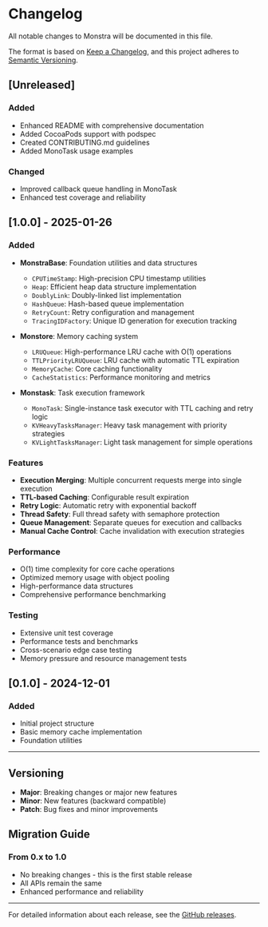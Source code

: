 # Changelog

All notable changes to Monstra will be documented in this file.

The format is based on [Keep a Changelog](https://keepachangelog.com/en/1.0.0/),
and this project adheres to [Semantic Versioning](https://semver.org/spec/v2.0.0.html).

## [Unreleased]

### Added
- Enhanced README with comprehensive documentation
- Added CocoaPods support with podspec
- Created CONTRIBUTING.md guidelines
- Added MonoTask usage examples

### Changed
- Improved callback queue handling in MonoTask
- Enhanced test coverage and reliability

## [1.0.0] - 2025-01-26

### Added
- **MonstraBase**: Foundation utilities and data structures
  - `CPUTimeStamp`: High-precision CPU timestamp utilities
  - `Heap`: Efficient heap data structure implementation
  - `DoublyLink`: Doubly-linked list implementation
  - `HashQueue`: Hash-based queue implementation
  - `RetryCount`: Retry configuration and management
  - `TracingIDFactory`: Unique ID generation for execution tracking

- **Monstore**: Memory caching system
  - `LRUQueue`: High-performance LRU cache with O(1) operations
  - `TTLPriorityLRUQueue`: LRU cache with automatic TTL expiration
  - `MemoryCache`: Core caching functionality
  - `CacheStatistics`: Performance monitoring and metrics

- **Monstask**: Task execution framework
  - `MonoTask`: Single-instance task executor with TTL caching and retry logic
  - `KVHeavyTasksManager`: Heavy task management with priority strategies
  - `KVLightTasksManager`: Light task management for simple operations

### Features
- **Execution Merging**: Multiple concurrent requests merge into single execution
- **TTL-based Caching**: Configurable result expiration
- **Retry Logic**: Automatic retry with exponential backoff
- **Thread Safety**: Full thread safety with semaphore protection
- **Queue Management**: Separate queues for execution and callbacks
- **Manual Cache Control**: Cache invalidation with execution strategies

### Performance
- O(1) time complexity for core cache operations
- Optimized memory usage with object pooling
- High-performance data structures
- Comprehensive performance benchmarking

### Testing
- Extensive unit test coverage
- Performance tests and benchmarks
- Cross-scenario edge case testing
- Memory pressure and resource management tests

## [0.1.0] - 2024-12-01

### Added
- Initial project structure
- Basic memory cache implementation
- Foundation utilities

---

## Versioning

- **Major**: Breaking changes or major new features
- **Minor**: New features (backward compatible)
- **Patch**: Bug fixes and minor improvements

## Migration Guide

### From 0.x to 1.0
- No breaking changes - this is the first stable release
- All APIs remain the same
- Enhanced performance and reliability

---

For detailed information about each release, see the [GitHub releases](https://github.com/yangchenlarkin/Monstra/releases).
